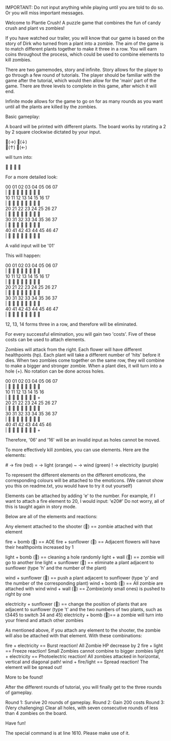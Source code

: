 
IMPORTANT: Do not input anything while playing until you are told to do so. 
Or you will miss important messages.

Welcome to Plantie Crush! A puzzle game that combines the fun of candy crush and plant vs zombies! 

If you have watched our trailer, you will know that our game is based on the story of Dirk who turned from a plant into a zombie. 
The aim of the game is to match different plants together to make it three in a row. 
You will earn coins throughout the process, which could be used to combine elements to kill zombies.

There are two gamemodes, story and infinite.
Story allows for the player to go through a few round of tutorials. 
The player should be familiar with the game after the tutorial, which would then allow for the 'main' part of the game.
There are three levels to complete in this game, after which it will end. 

Infinite mode allows for the game to go on for as many rounds as you want until all the plants are killed by the zombies.

Basic gameplay:

A board will be printed with different plants. The board works by rotating a 2 by 2 square clockwise dictated by your input. 

   🌰(→)  🌻(↓)  
   🏹(↑)  🥔(←)

   will turn into:

   🏹  🌰
   🥔  🌻

For a more detailed look:

   00    01    02    03    04    05    06    07             
|  🥔    🌻    🥔    🏹    🌰    🥔    🥔    🌻             
   10    11    12    13    14    15    16    17             
|  🌰    🌻    🌻    🥔    🥔    🌰    🌰    🥔             
   20    21    22    23    24    25    26    27             
|  🥔    🥔    🌻    🌻    🥔    🌰    🥔    🥔             
   30    31    32    33    34    35    36    37             
|  🌰    🥔    🌰    🌰    🌻    🥔    🏹    🏹             
   40    41    42    43    44    45    46    47             
|  🏹    🌻    🏹    🏹    🌻    🏹    🌰    🏹   

A valid input will be '01'

This will happen:

   00    01    02    03    04    05    06    07             
|  🥔    🌻    🌻    🏹    🌰    🥔    🥔    🌻             
   10    11    12    13    14    15    16    17             
|  🌰    🌻    🥔    🥔    🥔    🌰    🌰    🥔             
   20    21    22    23    24    25    26    27             
|  🥔    🥔    🌻    🌻    🥔    🌰    🥔    🥔             
   30    31    32    33    34    35    36    37             
|  🌰    🥔    🌰    🌰    🌻    🥔    🏹    🏹             
   40    41    42    43    44    45    46    47             
|  🏹    🌻    🏹    🏹    🌻    🏹    🌰    🏹   


12, 13, 14 forms three in a row, and therefore will be eliminated.

For every successful elimination, you will gain two 'costs'. 
Five of these costs can be used to attach elements. 

Zombies will attack from the right. Each flower will have different healthpoints (hp).
Each plant will take a different number of 'hits' before it dies.
When two zombies come together on the same row, they will combine to make a bigger and stronger zombie. 
When a plant dies, it will turn into a hole (+). No rotation can be done across holes. 

   00    01    02    03    04    05    06    07             
|  🌻    🥔    🌻    🥔    🌰    🌻    🏹    🌻             
   10    11    12    13    14    15    16                   
|  🥔    🥔    🏹    🏹    🥔    🌰    🏹     +             
   20    21    22    23    24    25    26    27             
|  🌰    🌻    🌰    🌰    🥔    🌻    🌰    🌻             
   30    31    32    33    34    35    36    37             
|  🌰    🥔    🏹    🥔    🌰    🏹    🏹    🥔             
   40    41    42    43    44    45    46           
|  🏹    🌰    🌰    🌻    🥔    🌰    🥔     +   

Therefore, '06' and '16' will be an invalid input as holes cannot be moved. 

To more effectively kill zombies, you can use elements.
Here are the elements:

\# -> fire         (red)
= -> light        (orange)
~ -> wind         (green)
! -> electricity  (purple)


To represent the different elements on the different emoticons, the corresponding colours will be attached to the emoticons.
(We cannot show you this on readme.txt, you would have to try it out yourself)

Elements can be attached by adding 'e' to the number. For example, if I want to attach a fire element to 20, I would input:
'e20#'
Do not worry, all of this is taught again in story mode. 

Below are all of the elements and reactions:

Any element attached to the shooter (🏹) == zombie attached with that element

fire + bomb (🥔) == AOE 
fire + sunflower (🌻) == Adjacent flowers will have their healthpoints increased by 1


light + bomb (🥔) == cleaning a hole randomly
light + wall (🌰) == zombie will go to another line
light + sunflower (🌻) == eliminate a plant adjacent to sunflower (type 'h' and the number of the plant)

wind + sunflower (🌻) == push a plant adjacent to sunflower (type 'p' and the number of the corresponding plant)
wind + bomb (🥔) == All zombie are attached with wind
wind + wall (🌰) == Zombie(only small ones) is pushed to right by one

electricity + sunflower (🌻) == change the position of plants that are adjacent to sunflower 
      (type 't' and the two numbers of two plants, such as t3445 to switch 34 and 45)
electricity + bomb (🥔)== a zombie will turn into your friend and attach other zombies

As mentioned above, if you attach any element to the shooter, the zombie will also be attached with that element.
With these combinations:

fire + electricity == Burst reaction! All Zombie HP decrease by 2
fire + light == Freeze reaction! Small Zombies cannot combine to bigger zombies
light + electricity == Photoelectric reaction! All zombies attacked in horizontal, vertical and diagonal path!
wind + fire/light == Spread reaction! The element will be spread out!

More to be found!

After the different rounds of tutorial, you will finally get to the three rounds of gameplay. 

Round 1: Survive 20 rounds of gameplay.
Round 2: Gain 200 costs
Round 3: (Very challenging) Clear all holes, with seven consecutive rounds of less than 4 zombies on the board.

Have fun!

The special command is at line 1610. Please make use of it.
